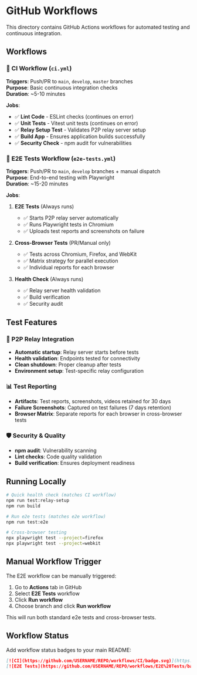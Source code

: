 # GitHub Workflows

This directory contains GitHub Actions workflows for automated testing and continuous integration.

## Workflows

### 🔄 CI Workflow (`ci.yml`)

**Triggers**: Push/PR to `main`, `develop`, `master` branches  
**Purpose**: Basic continuous integration checks  
**Duration**: ~5-10 minutes

**Jobs**:

- ✅ **Lint Code** - ESLint checks (continues on error)
- ✅ **Unit Tests** - Vitest unit tests (continues on error)
- ✅ **Relay Setup Test** - Validates P2P relay server setup
- ✅ **Build App** - Ensures application builds successfully
- ✅ **Security Check** - npm audit for vulnerabilities

### 🧪 E2E Tests Workflow (`e2e-tests.yml`)

**Triggers**: Push/PR to `main`, `develop` branches + manual dispatch  
**Purpose**: End-to-end testing with Playwright  
**Duration**: ~15-20 minutes

**Jobs**:

1. **E2E Tests** (Always runs)
   - ✅ Starts P2P relay server automatically
   - ✅ Runs Playwright tests in Chromium
   - ✅ Uploads test reports and screenshots on failure

2. **Cross-Browser Tests** (PR/Manual only)
   - ✅ Tests across Chromium, Firefox, and WebKit
   - ✅ Matrix strategy for parallel execution
   - ✅ Individual reports for each browser

3. **Health Check** (Always runs)
   - ✅ Relay server health validation
   - ✅ Build verification
   - ✅ Security audit

## Test Features

### 🔗 P2P Relay Integration

- **Automatic startup**: Relay server starts before tests
- **Health validation**: Endpoints tested for connectivity
- **Clean shutdown**: Proper cleanup after tests
- **Environment setup**: Test-specific relay configuration

### 📊 Test Reporting

- **Artifacts**: Test reports, screenshots, videos retained for 30 days
- **Failure Screenshots**: Captured on test failures (7 days retention)
- **Browser Matrix**: Separate reports for each browser in cross-browser tests

### 🛡️ Security & Quality

- **npm audit**: Vulnerability scanning
- **Lint checks**: Code quality validation
- **Build verification**: Ensures deployment readiness

## Running Locally

```bash
# Quick health check (matches CI workflow)
npm run test:relay-setup
npm run build

# Run e2e tests (matches e2e workflow)
npm run test:e2e

# Cross-browser testing
npx playwright test --project=firefox
npx playwright test --project=webkit
```

## Manual Workflow Trigger

The E2E workflow can be manually triggered:

1. Go to **Actions** tab in GitHub
2. Select **E2E Tests** workflow
3. Click **Run workflow**
4. Choose branch and click **Run workflow**

This will run both standard e2e tests and cross-browser tests.

## Workflow Status

Add workflow status badges to your main README:

```markdown
[![CI](https://github.com/USERNAME/REPO/workflows/CI/badge.svg)](https://github.com/USERNAME/REPO/actions/workflows/ci.yml)
[![E2E Tests](https://github.com/USERNAME/REPO/workflows/E2E%20Tests/badge.svg)](https://github.com/USERNAME/REPO/actions/workflows/e2e-tests.yml)
```
